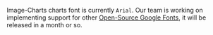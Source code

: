 Image-Charts charts font is currently `Arial`. Our team is working on implementing support for other [Open-Source Google Fonts](https://fonts.google.com/), it will be released in a month or so.
